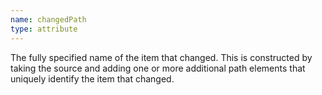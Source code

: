 ```yaml
---
name: changedPath
type: attribute
---
```


The fully specified name of the item that changed. This is constructed by taking the source and adding one or more additional path elements that uniquely identify the item that changed.